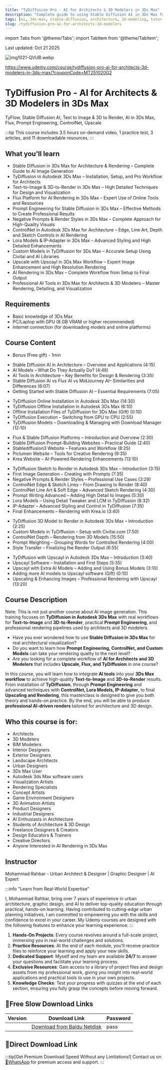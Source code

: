 ```yaml
---
title: "TyDiffusion Pro - AI for Architects & 3D Modelers in 3Ds Max"
description: "Complete guide to using Stable Diffusion AI in 3Ds Max for architecture and 3D modeling. Learn text-to-image, 3D-to-render, prompt engineering, ControlNet, and more."
tags: [ai, 3ds-max, stable-diffusion, architecture, 3d-modeling, tutorial]
slug: /tydiffusion-pro-ai-for-architects-3d-modelers
---
```


import Tabs from '@theme/Tabs';
import TabItem from '@theme/TabItem';

Last updated: Oct 21 2025

![img1021-QVUB.webp](https://list.ucards.store/d/img/img1021-QVUB.webp)

https://www.udemy.com/course/tydiffusion-pro-ai-for-architects-3d-modelers-in-3ds-max/?couponCode=MT251020G2

# TyDiffusion Pro - AI for Architects & 3D Modelers in 3Ds Max

TyFlow, Stable Diffusion AI, Text to Image & 3D to Render, AI in 3Ds Max, Flux, Prompt Engineering, ControlNet, Upscale

:::tip
This course includes 3.5 hours on-demand video, 1 practice test, 3 articles, and 11 downloadable resources.
:::

## What you'll learn

- Stable Diffusion in 3Ds Max for Architecture & Rendering – Complete Guide to AI Image Generation
- TyDiffusion in Autodesk 3Ds Max – Installation, Setup, and Pro Workflow for Architects
- Text-to-Image & 3D-to-Render in 3Ds Max – High Detailed Techniques for Design and Visualization
- Flux Platform for AI Rendering in 3Ds Max – Expert Use of Online Tools and Resources
- Prompt Engineering for Stable Diffusion in 3Ds Max – Effective Methods to Create Professional Results
- Negative Prompts & Render Styles in 3Ds Max – Complete Approach for High-Quality Visuals
- ControlNet in Autodesk 3Ds Max for Architecture – Edge, Line Art, Depth and Sketch Controls in AI Rendering
- Lora Models & IP-Adapter in 3Ds Max – Advanced Styling and High Detailed Enhancements
- Custom Models in TyDiffusion for 3Ds Max – Accurate Setup Using Civitai and AI Libraries
- Upscale with Upscayl in 3Ds Max Workflow – Expert Image Enhancement and High Resolution Rendering
- AI Rendering in 3Ds Max – Complete Workflow from Setup to Final Output
- Professional AI Tools in 3Ds Max for Architects & 3D Modelers – Master Rendering, Detailing, and Visualization

## Requirements

- Basic knowledge of 3Ds Max
- PC/Laptop with GPU (8 GB VRAM or higher recommended)
- Internet connection (for downloading models and online platforms)

## Course Content

<Tabs>
<TabItem value="bonus" label="Bonus (Free gift)">
<ul>
<li>Bonus (Free gift) - 1min</li>
</ul>
</TabItem>

<TabItem value="section2" label="TyDiffusion & Stable Diffusion in Architecture – AI Basics">
<ul>
<li>Stable Diffusion AI in Architecture – Overview and Applications (4:15)</li>
<li>AI Models – What Do They Actually Do? (4:48)</li>
<li>AI Tools in Architecture – Key Benefits for Design & Rendering (3:35)</li>
<li>Stable Diffusion AI vs Flux AI vs MidJourney AI– Similarities and Differences (6:07)</li>
<li>Getting Started with Stable Diffusion AI – Essential Requirements (7:05)</li>
</ul>
</TabItem>

<TabItem value="section3" label="TyDiffusion in Autodesk 3Ds Max – Installation & Setup">
<ul>
<li>TyDiffusion Online Installation in Autodesk 3Ds Max (14:30)</li>
<li>TyDiffusion Offline Installation in Autodesk 3Ds Max (6:10)</li>
<li>Offline Installation Files of TyDiffusion for 3Ds Max (Gift) (0:10)</li>
<li>TyDiffusion Execution – Switching from GPU to CPU (2:55)</li>
<li>TyDiffusion Models – Downloading & Managing with Download Manager (12:10)</li>
</ul>
</TabItem>

<TabItem value="section4" label="TyDiffusion & Stable Diffusion Platforms – Online Tools">
<ul>
<li>Flux & Stable Diffusion Platforms – Introduction and Overview (2:30)</li>
<li>Stable Diffusion Prompt-Building Websites – Practical Guide (2:40)</li>
<li>Stablediffusion3 Website – Features and Workflow (8:25)</li>
<li>Piclumen Website – Tools for Creative Rendering (9:35)</li>
<li>Krea Website – AI-Powered Rendering Enhancements (13:10)</li>
</ul>
</TabItem>

<TabItem value="section5" label="TyDiffusion Sketch to Render in 3Ds Max – Prompt Engineering & ControlNet">
<ul>
<li>TyDiffusion Sketch to Render in Autodesk 3Ds Max – Introduction (3:15)</li>
<li>First Image Generation – Creating with Prompts (7:35)</li>
<li>Negative Prompts & Render Styles – Professional Use Cases (3:29)</li>
<li>ControlNet Edge & Sketch Lines – From Drawing to Render (8:40)</li>
<li>ControlNet Line Art & Soft Edge – Advanced Sketch Rendering (4:30)</li>
<li>Prompt Writing Advanced – Adding High Detail to Images (5:30)</li>
<li>Lora Models – Using Detail Tweaker and LCM in TyDiffusion (8:32)</li>
<li>IP-Adapter – Advanced Styling and Control in TyDiffusion (7:35)</li>
<li>Final Enhancements – Rendering with Krea.io (3:40)</li>
</ul>
</TabItem>

<TabItem value="section6" label="TyDiffusion 3D Model to Render in 3Ds Max – Depth Control & Custom Models">
<ul>
<li>TyDiffusion 3D Model to Render in Autodesk 3Ds Max – Introduction (2:25)</li>
<li>Custom Models in TyDiffusion – Setup with Civitai.com (7:50)</li>
<li>ControlNet Depth – Rendering from 3D Models (15:50)</li>
<li>Prompt Weighting – Grouping Words for Controlled Rendering (4:00)</li>
<li>Style Transfer – Finalizing the Render Output (6:55)</li>
</ul>
</TabItem>

<TabItem value="section7" label="TyDiffusion with Upscayl in Autodesk 3Ds Max – Image Upscale & Enhancement">
<ul>
<li>TyDiffusion with Upscayl in Autodesk 3Ds Max – Introduction (3:40)</li>
<li>Upscayl Software – Installation and First Steps (5:35)</li>
<li>Upscayl with Extra AI Models – Adding and Using Bonus Models (3:10)</li>
<li>Adding more AI models to Upscayl software (Gift) (0:10)</li>
<li>Upscaling & Enhancing Images – Professional Rendering with Upscayl (13:20)</li>
</ul>
</TabItem>
</Tabs>

## Course Description

Note: This is not just another course about AI image generation. This training focuses on **TyDiffusion in Autodesk 3Ds Max** with real workflows for **Text-to-Image** and **3D-to-Render**, practical **Prompt Engineering**, and professional rendering pipelines used by architects and 3D modelers.

- Have you ever wondered how to use **Stable Diffusion in 3Ds Max** for real architectural visualization?
- Do you want to learn how **Prompt Engineering, ControlNet, and Custom Models** can take your rendering quality to the next level?
- Are you looking for a complete workflow of **AI for Architects and 3D Modelers** that includes **Upscale, Flux, and TyDiffusion** in one course?

In this course, you will learn how to integrate **AI tools** into your **3Ds Max workflow** to achieve high-quality **Text-to-Image** and **3D-to-Render** results. From installation of **TyDiffusion**, through **Prompt Engineering** and advanced techniques with **ControlNet, Lora Models, IP-Adapter**, to final **Upscaling and Rendering**, this masterclass is designed to give you both theory and hands-on practice. By the end, you will be able to produce **professional AI-driven renders** tailored for architecture and 3D design.

## Who this course is for:

- Architects
- 3D Modelers
- BIM Modelers
- Interior Designers
- Exterior Designers
- Landscape Architects
- Urban Designers
- 3Ds Max User
- Autodesk 3ds Max software users
- Visualization Artists
- Rendering Specialists
- Concept Artists
- Game Environment Designers
- 3D Animation Artists
- Product Designers
- Industrial Designers
- AI Enthusiasts in Architecture
- Students of Architecture & 3D Design
- Freelance Designers & Creators
- Design Educators & Trainers
- Creative Directors
- Anyone Interested in AI Rendering in 3Ds Max

## Instructor

Mohammad Rahbar - Urban Architect & Designer | Graphic Designer | AI Expert

:::info
"Learn from Real-World Expertise"

I, Mohammad Rahbar, bring over 7 years of experience in urban architecture, graphic design, and AI to deliver top-quality education through practical, hands-on learning. Having contributed to cutting-edge urban planning initiatives, I am committed to empowering you with the skills and confidence to excel in your career. My Udemy courses are designed with the following features to enhance your learning experience:
:::

1. **Hands-On Projects**: Every course revolves around a full-scale project, immersing you in real-world challenges and solutions.
2. **Practice Resources**: At the end of each module, you'll receive practice files to reinforce your learning and apply your new skills.
3. **Dedicated Support**: Myself and my team are available **24/7** to answer your questions and facilitate your learning process.
4. **Exclusive Resources**: Gain access to a library of project files and design assets from my professional work, giving you insight into real-world applications and practical tools to use in your own projects.
5. **Knowledge Checks**: Test your progress with quizzes at the end of each section, ensuring you fully grasp the concepts before moving forward.

## 🐌Free Slow Download Links

| Version | Download Link | Password |
|--------|---------------|----------|
| | [Download from Baidu Netdisk](https://pan.baidu.com/s/link) | pass |

## 🚀Direct Download Link
:::tip[Get Premium Download Speed Without any Limitations!]
Contact us on [💬WhatsApp](https://wa.me/+8613237610083) for premium  access and support.
:::
